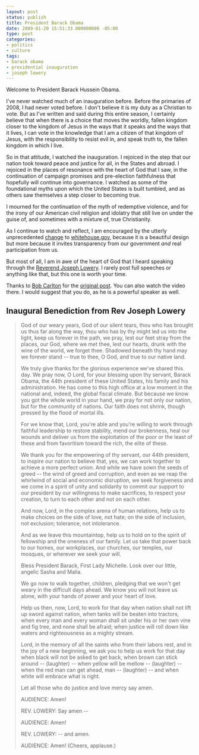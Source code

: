 ```yaml
---
layout: post
status: publish
title: President Barack Obama
date: 2009-01-20 15:51:33.000000000 -05:00
type: post
categories:
- politics
- culture
tags:
- barack obama
- presidential inauguration
- joseph lowery
---
```

Welcome to President Barack Hussein Obama.

I've never watched much of an inauguration before. Before the primaries of 2008, I had never voted before. I don't believe it is my duty as a Christian to vote. But as I've written and said during this entire season, I certainly believe that when there is a choice that moves the worldly, fallen kingdom closer to the kingdom of Jesus in the ways that it speaks and the ways that it lives, I can vote in the knowledge that I am a citizen of that kingdom of Jesus, with the responsibility to resist evil in, and speak truth to, the fallen kingdom in which I live.

So in that attitude, I watched the inauguration. I rejoiced in the step that our nation took toward peace and justice for all, in the States and abroad. I rejoiced in the places of resonance with the heart of God that I saw, in the continuation of campaign promises and pre-election faithfulness that hopefully will continue into governance. I watched as some of the foundational myths upon which the United States is built tumbled, and as others saw themselves a step closer to becoming true.

I mourned for the continuation of the myth of redemptive violence, and for the irony of our American civil religion and idolatry that still live on under the guise of, and sometimes with a mixture of, true Christianity.

As I continue to watch and reflect, I am encouraged by the utterly unprecedented <a href="http://www.whitehouse.gov/blog/change_has_come_to_whitehouse-gov/">change</a> to <a href="http://www.whitehouse.gov/">whitehouse.gov</a>, because it is a beautiful design but more because it invites transparency from our government <em>and</em> real participation from us.

But most of all, I am in awe of the heart of God that I heard speaking through the <a href="http://en.wikipedia.org/wiki/Joseph%20Lowery">Reverend Joseph Lowery</a>. I rarely post full speeches or anything like that, but this one is worth your time.

Thanks to <a href="http://thecorner.typepad.com/bc/">Bob Carlton</a> for the <a href="http://thecorner.typepad.com/bc/2009/01/inaugural-benediction-from-rev-joseph-lowery.html">original post</a>. You can also watch the video there. I would suggest that you do, as he is a powerful speaker as well.
<h2>Inaugural Benediction from Rev Joseph Lowery</h2>
<blockquote>
God of our weary years, God of our silent tears, thou who has brought us thus far along the way, thou who has by thy might led us into the light, keep us forever in the path, we pray, lest our feet stray from the places, our God, where we met thee, lest our hearts, drunk with the wine of the world, we forget thee. Shadowed beneath thy hand may we forever stand -- true to thee, O God, and true to our native land.

We truly give thanks for the glorious experience we've shared this day. We pray now, O Lord, for your blessing upon thy servant, Barack Obama, the 44th president of these United States, his family and his administration. He has come to this high office at a low moment in the national and, indeed, the global fiscal climate. But because we know you got the whole world in your hand, we pray for not only our nation, but for the community of nations. Our faith does not shrink, though pressed by the flood of mortal ills.

For we know that, Lord, you're able and you're willing to work through faithful leadership to restore stability, mend our brokenness, heal our wounds and deliver us from the exploitation of the poor or the least of these and from favoritism toward the rich, the elite of these.

We thank you for the empowering of thy servant, our 44th president, to inspire our nation to believe that, yes, we can work together to achieve a more perfect union. And while we have sown the seeds of greed -- the wind of greed and corruption, and even as we reap the whirlwind of social and economic disruption, we seek forgiveness and we come in a spirit of unity and solidarity to commit our support to our president by our willingness to make sacrifices, to respect your creation, to turn to each other and not on each other.

And now, Lord, in the complex arena of human relations, help us to make choices on the side of love, not hate; on the side of inclusion, not exclusion; tolerance, not intolerance.

And as we leave this mountaintop, help us to hold on to the spirit of fellowship and the oneness of our family. Let us take that power back to our homes, our workplaces, our churches, our temples, our mosques, or wherever we seek your will.

Bless President Barack, First Lady Michelle. Look over our little, angelic Sasha and Malia.

We go now to walk together, children, pledging that we won't get weary in the difficult days ahead. We know you will not leave us alone, with your hands of power and your heart of love.

Help us then, now, Lord, to work for that day when nation shall not lift up sword against nation, when tanks will be beaten into tractors, when every man and every woman shall sit under his or her own vine and fig tree, and none shall be afraid; when justice will roll down like waters and righteousness as a mighty stream.

Lord, in the memory of all the saints who from their labors rest, and in the joy of a new beginning, we ask you to help us work for that day when black will not be asked to get back, when brown can stick around -- (laughter) -- when yellow will be mellow -- (laughter) -- when the red man can get ahead, man -- (laughter) -- and when white will embrace what is right.

Let all those who do justice and love mercy say amen.

AUDIENCE: Amen!

REV. LOWERY: Say amen --

AUDIENCE: Amen!

REV. LOWERY: -- and amen.

AUDIENCE: Amen! (Cheers, applause.)
</blockquote>
